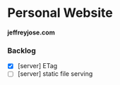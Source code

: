 # Personal Website
**jeffreyjose.com**


### Backlog
- [x] [server] ETag
- [ ] [server] static file serving
